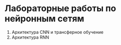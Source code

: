 # Лабораторные работы по нейронным сетям
1. Архитектура CNN и трансферное обучение
2. Архитектура RNN
